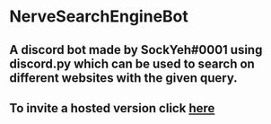 # NerveSearchEngineBot
## A discord bot made by SockYeh#0001 using discord.py which can be used to search on different websites with the given query.
## To invite a hosted version click [here](https://discord.com/api/oauth2/authorize?client_id=857523507709214750&permissions=8&scope=bot)
